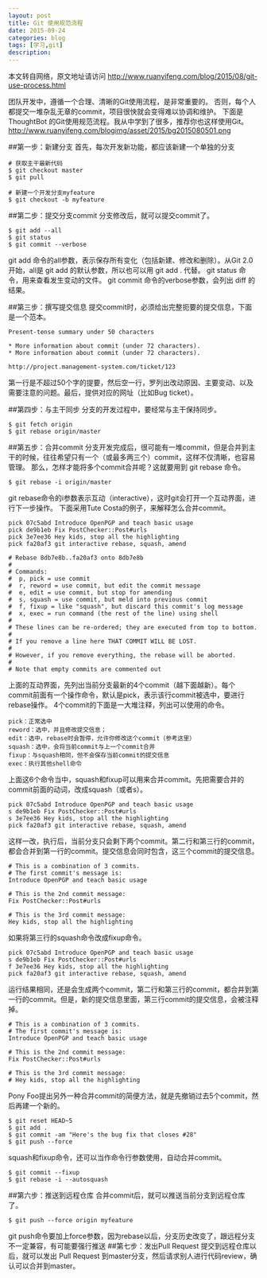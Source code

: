 ```yaml
---
layout: post
title: Git 使用规范流程
date: 2015-09-24
categories: blog
tags: [学习,git]
description: 
---
```



本文转自网络，原文地址请访问
<http://www.ruanyifeng.com/blog/2015/08/git-use-process.html>

团队开发中，遵循一个合理、清晰的Git使用流程，是非常重要的。
否则，每个人都提交一堆杂乱无章的commit，项目很快就会变得难以协调和维护。
下面是ThoughtBot 的Git使用规范流程。我从中学到了很多，推荐你也这样使用Git。
http://www.ruanyifeng.com/blogimg/asset/2015/bg2015080501.png

##第一步：新建分支
首先，每次开发新功能，都应该新建一个单独的分支
```
# 获取主干最新代码
$ git checkout master
$ git pull

# 新建一个开发分支myfeature
$ git checkout -b myfeature
```

##第二步：提交分支commit
分支修改后，就可以提交commit了。
```
$ git add --all
$ git status
$ git commit --verbose
```
git add 命令的all参数，表示保存所有变化（包括新建、修改和删除）。从Git 2.0开始，all是 git add 的默认参数，所以也可以用 git add . 代替。
git status 命令，用来查看发生变动的文件。
git commit 命令的verbose参数，会列出 diff 的结果。

##第三步：撰写提交信息
提交commit时，必须给出完整扼要的提交信息，下面是一个范本。
```
Present-tense summary under 50 characters

* More information about commit (under 72 characters).
* More information about commit (under 72 characters).

http://project.management-system.com/ticket/123
```
第一行是不超过50个字的提要，然后空一行，罗列出改动原因、主要变动、以及需要注意的问题。最后，提供对应的网址（比如Bug ticket）。

##第四步：与主干同步
分支的开发过程中，要经常与主干保持同步。
```
$ git fetch origin
$ git rebase origin/master
```
##第五步：合并commit
分支开发完成后，很可能有一堆commit，但是合并到主干的时候，往往希望只有一个（或最多两三个）commit，这样不仅清晰，也容易管理。
那么，怎样才能将多个commit合并呢？这就要用到 git rebase 命令。
```
$ git rebase -i origin/master
```
git rebase命令的i参数表示互动（interactive），这时git会打开一个互动界面，进行下一步操作。
下面采用Tute Costa的例子，来解释怎么合并commit。
```
pick 07c5abd Introduce OpenPGP and teach basic usage
pick de9b1eb Fix PostChecker::Post#urls
pick 3e7ee36 Hey kids, stop all the highlighting
pick fa20af3 git interactive rebase, squash, amend

# Rebase 8db7e8b..fa20af3 onto 8db7e8b
#
# Commands:
#  p, pick = use commit
#  r, reword = use commit, but edit the commit message
#  e, edit = use commit, but stop for amending
#  s, squash = use commit, but meld into previous commit
#  f, fixup = like "squash", but discard this commit's log message
#  x, exec = run command (the rest of the line) using shell
#
# These lines can be re-ordered; they are executed from top to bottom.
#
# If you remove a line here THAT COMMIT WILL BE LOST.
#
# However, if you remove everything, the rebase will be aborted.
#
# Note that empty commits are commented out
```
上面的互动界面，先列出当前分支最新的4个commit（越下面越新）。每个commit前面有一个操作命令，默认是pick，表示该行commit被选中，要进行rebase操作。
4个commit的下面是一大堆注释，列出可以使用的命令。
```
pick：正常选中
reword：选中，并且修改提交信息；
edit：选中，rebase时会暂停，允许你修改这个commit（参考这里）
squash：选中，会将当前commit与上一个commit合并
fixup：与squash相同，但不会保存当前commit的提交信息
exec：执行其他shell命令
```
上面这6个命令当中，squash和fixup可以用来合并commit。先把需要合并的commit前面的动词，改成squash（或者s）。
```
pick 07c5abd Introduce OpenPGP and teach basic usage
s de9b1eb Fix PostChecker::Post#urls
s 3e7ee36 Hey kids, stop all the highlighting
pick fa20af3 git interactive rebase, squash, amend
```
这样一改，执行后，当前分支只会剩下两个commit。第二行和第三行的commit，都会合并到第一行的commit。提交信息会同时包含，这三个commit的提交信息。
```
# This is a combination of 3 commits.
# The first commit's message is:
Introduce OpenPGP and teach basic usage

# This is the 2nd commit message:
Fix PostChecker::Post#urls

# This is the 3rd commit message:
Hey kids, stop all the highlighting
```
如果将第三行的squash命令改成fixup命令。
```
pick 07c5abd Introduce OpenPGP and teach basic usage
s de9b1eb Fix PostChecker::Post#urls
f 3e7ee36 Hey kids, stop all the highlighting
pick fa20af3 git interactive rebase, squash, amend
```
运行结果相同，还是会生成两个commit，第二行和第三行的commit，都合并到第一行的commit。但是，新的提交信息里面，第三行commit的提交信息，会被注释掉。
```
# This is a combination of 3 commits.
# The first commit's message is:
Introduce OpenPGP and teach basic usage

# This is the 2nd commit message:
Fix PostChecker::Post#urls

# This is the 3rd commit message:
# Hey kids, stop all the highlighting
```
Pony Foo提出另外一种合并commit的简便方法，就是先撤销过去5个commit，然后再建一个新的。
```
$ git reset HEAD~5
$ git add .
$ git commit -am "Here's the bug fix that closes #28"
$ git push --force
```
squash和fixup命令，还可以当作命令行参数使用，自动合并commit。
```
$ git commit --fixup  
$ git rebase -i --autosquash 
```
##第六步：推送到远程仓库
合并commit后，就可以推送当前分支到远程仓库了。
```
$ git push --force origin myfeature
```
git push命令要加上force参数，因为rebase以后，分支历史改变了，跟远程分支不一定兼容，有可能要强行推送
##第七步：发出Pull Request
提交到远程仓库以后，就可以发出 Pull Request 到master分支，然后请求别人进行代码review，确认可以合并到master。
